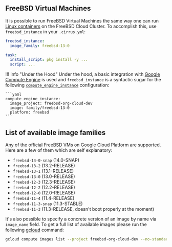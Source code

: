 ## FreeBSD Virtual Machines

It is possible to run FreeBSD Virtual Machines the same way one can run [Linux containers](linux.md) on the FreeBSD Cloud Cluster. 
To accomplish this, use `freebsd_instance` in your `.cirrus.yml`:

```yaml
freebsd_instance:
  image_family: freebsd-13-0

task:
  install_script: pkg install -y ...
  script: ...
```

!!! info "Under the Hood"
    Under the hood, a basic integration with [Google Compute Engine](supported-computing-services.md#compute-engine) 
    is used and `freebsd_instance` is a syntactic sugar for the following [`compute_engine_instance`](custom-vms.md) configuration:

    ```yaml
    compute_engine_instance:
      image_project: freebsd-org-cloud-dev
      image: family/freebsd-13-0
      platform: freebsd
    ```

## List of available image families

Any of the official FreeBSD VMs on Google Cloud Platform are supported. Here are a few of them which are self explanatory:

* `freebsd-14-0-snap` (14.0-SNAP)
* `freebsd-13-2`      (13.2-RELEASE)
* `freebsd-13-1`      (13.1-RELEASE)
* `freebsd-13-0`      (13.0-RELEASE)
* `freebsd-12-3`      (12.3-RELEASE)
* `freebsd-12-2`      (12.2-RELEASE)
* `freebsd-12-0`      (12.0-RELEASE)
* `freebsd-11-4`      (11.4-RELEASE)
* `freebsd-11-3-snap` (11.3-STABLE)
* `freebsd-11-3`      (11.3-RELEASE, doesn't boot properly at the moment)

It's also possible to specify a concrete version of an image by name via `image_name` field. To get a full list of
available images please run the following [gcloud](https://cloud.google.com/sdk/gcloud/) command:

```bash
gcloud compute images list --project freebsd-org-cloud-dev --no-standard-images
```
